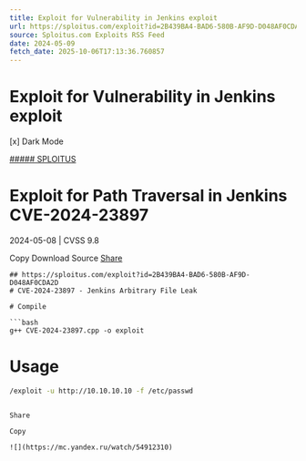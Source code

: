 ```yaml
---
title: Exploit for Vulnerability in Jenkins exploit
url: https://sploitus.com/exploit?id=2B439BA4-BAD6-580B-AF9D-D048AF0CDA2D&utm_source=rss&utm_medium=rss
source: Sploitus.com Exploits RSS Feed
date: 2024-05-09
fetch_date: 2025-10-06T17:13:36.760857
---
```


# Exploit for Vulnerability in Jenkins exploit

[x]
Dark Mode

[##### SPLOITUS](/)

# Exploit for Path Traversal in Jenkins CVE-2024-23897

2024-05-08 | CVSS 9.8

Copy
Download
Source
[Share](#share-url)

```
## https://sploitus.com/exploit?id=2B439BA4-BAD6-580B-AF9D-D048AF0CDA2D
# CVE-2024-23897 - Jenkins Arbitrary File Leak

# Compile

```bash
g++ CVE-2024-23897.cpp -o exploit
```

# Usage

```bash
/exploit -u http://10.10.10.10 -f /etc/passwd
```
```

Share

Copy

![](https://mc.yandex.ru/watch/54912310)